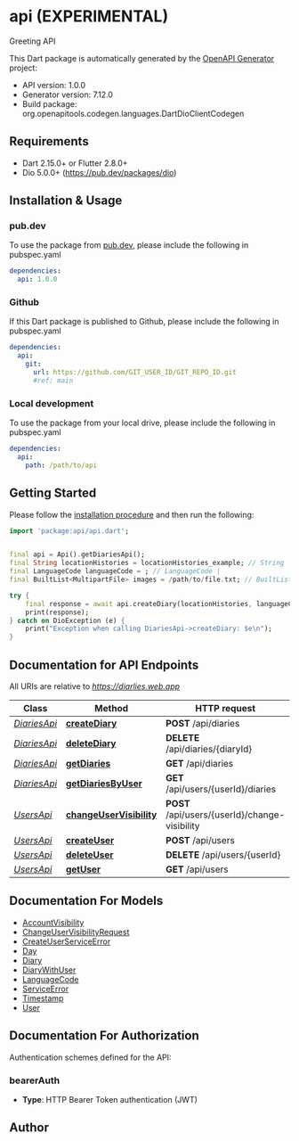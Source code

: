 # api (EXPERIMENTAL)
Greeting API

This Dart package is automatically generated by the [OpenAPI Generator](https://openapi-generator.tech) project:

- API version: 1.0.0
- Generator version: 7.12.0
- Build package: org.openapitools.codegen.languages.DartDioClientCodegen

## Requirements

* Dart 2.15.0+ or Flutter 2.8.0+
* Dio 5.0.0+ (https://pub.dev/packages/dio)

## Installation & Usage

### pub.dev
To use the package from [pub.dev](https://pub.dev), please include the following in pubspec.yaml
```yaml
dependencies:
  api: 1.0.0
```

### Github
If this Dart package is published to Github, please include the following in pubspec.yaml
```yaml
dependencies:
  api:
    git:
      url: https://github.com/GIT_USER_ID/GIT_REPO_ID.git
      #ref: main
```

### Local development
To use the package from your local drive, please include the following in pubspec.yaml
```yaml
dependencies:
  api:
    path: /path/to/api
```

## Getting Started

Please follow the [installation procedure](#installation--usage) and then run the following:

```dart
import 'package:api/api.dart';


final api = Api().getDiariesApi();
final String locationHistories = locationHistories_example; // String | Location histories for diary generation
final LanguageCode languageCode = ; // LanguageCode | 
final BuiltList<MultipartFile> images = /path/to/file.txt; // BuiltList<MultipartFile> | 

try {
    final response = await api.createDiary(locationHistories, languageCode, images);
    print(response);
} catch on DioException (e) {
    print("Exception when calling DiariesApi->createDiary: $e\n");
}

```

## Documentation for API Endpoints

All URIs are relative to *https://diarlies.web.app*

Class | Method | HTTP request | Description
------------ | ------------- | ------------- | -------------
[*DiariesApi*](doc/DiariesApi.md) | [**createDiary**](doc/DiariesApi.md#creatediary) | **POST** /api/diaries | 
[*DiariesApi*](doc/DiariesApi.md) | [**deleteDiary**](doc/DiariesApi.md#deletediary) | **DELETE** /api/diaries/{diaryId} | 
[*DiariesApi*](doc/DiariesApi.md) | [**getDiaries**](doc/DiariesApi.md#getdiaries) | **GET** /api/diaries | 
[*DiariesApi*](doc/DiariesApi.md) | [**getDiariesByUser**](doc/DiariesApi.md#getdiariesbyuser) | **GET** /api/users/{userId}/diaries | 
[*UsersApi*](doc/UsersApi.md) | [**changeUserVisibility**](doc/UsersApi.md#changeuservisibility) | **POST** /api/users/{userId}/change-visibility | 
[*UsersApi*](doc/UsersApi.md) | [**createUser**](doc/UsersApi.md#createuser) | **POST** /api/users | 
[*UsersApi*](doc/UsersApi.md) | [**deleteUser**](doc/UsersApi.md#deleteuser) | **DELETE** /api/users/{userId} | 
[*UsersApi*](doc/UsersApi.md) | [**getUser**](doc/UsersApi.md#getuser) | **GET** /api/users | 


## Documentation For Models

 - [AccountVisibility](doc/AccountVisibility.md)
 - [ChangeUserVisibilityRequest](doc/ChangeUserVisibilityRequest.md)
 - [CreateUserServiceError](doc/CreateUserServiceError.md)
 - [Day](doc/Day.md)
 - [Diary](doc/Diary.md)
 - [DiaryWithUser](doc/DiaryWithUser.md)
 - [LanguageCode](doc/LanguageCode.md)
 - [ServiceError](doc/ServiceError.md)
 - [Timestamp](doc/Timestamp.md)
 - [User](doc/User.md)


## Documentation For Authorization


Authentication schemes defined for the API:
### bearerAuth

- **Type**: HTTP Bearer Token authentication (JWT)


## Author



